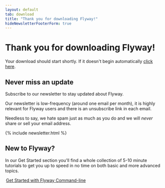 ```yaml
---
layout: default
tab: download
title: "Thank you for downloading Flyway!"
hideNewsletterFooterForm: true
---
```

# Thank you for downloading Flyway!

Your download should start shortly. If it doesn't begin automatically <a id="manual-dl" href="">click here</a>.

<div class="row">
<div class="col-md-6">
<h2>Never miss an update</h2>

<p>Subscribe to our newsletter to stay updated about Flyway.</p>

<p>Our newsletter is low-frequency (around one email per month),
it is highly relevant for Flyway users and there is an unsubscribe link in each email.</p>

<p class="note">Needless to say, we hate spam just as much as you do and we will <i>never</i> share or sell your email address.</p>

{% include newsletter.html %}

</div>
<div class="col-md-6">
<h2>New to Flyway?</h2>
In our Get Started section you'll find a whole collection of 5-10 minute tutorials to get you 
up to speed in no time on both basic and more advanced topics.
<p>
<a class="btn btn-primary" href="/documentation/getstarted/firststeps/commandline" style="margin: 0.2em">Get Started with Flyway Command-line <i class="fa fa-arrow-right"></i></a>
</p>
</div>
</div>

<script type="text/javascript">
    $(function () {
        var dl = new URL(window.location.href).searchParams.get("dl");
        $("#manual-dl").attr("href", dl);
        downloadDeferred(dl);
    });
</script>
